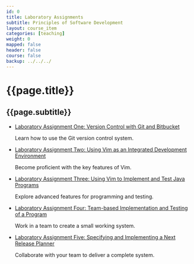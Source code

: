 ```yaml
---
id: 0 
title: Laboratory Assignments 
subtitle: Principles of Software Development 
layout: course_item 
categories: [teaching]
weight: 0
mapped: false
header: false 
course: false 
backup: ../../../
---
```


# {{page.title}}

## {{page.subtitle}}

<ul>

<li><a href="{{site.baseurl}}teaching/cs290F2013/provide/labs/lab1/cs290F2013-lab1.pdf">Laboratory Assignment One: Version Control with Git and Bitbucket</a> <p>Learn how to use the Git version control system.</p>

<li><a href="{{site.baseurl}}teaching/cs290F2013/provide/labs/lab2/cs290F2013-lab2.pdf">Laboratory Assignment Two: Using Vim as an Integrated Development Environment</a> <p>Become proficient with the key features of Vim.</p>

<li><a href="{{site.baseurl}}teaching/cs290F2013/provide/labs/lab3/cs290F2013-lab3.pdf">Laboratory Assignment Three: Using Vim to Implement and Test Java Programs</a> <p>Explore advanced features for programming and testing.</p>

<li><a href="{{site.baseurl}}teaching/cs290F2013/provide/labs/lab4/cs290F2013-lab4.pdf">Laboratory Assignment Four: Team-based Implementation and Testing of a Program</a> <p>Work in a team to create a small working system.</p>

<li><a href="{{site.baseurl}}teaching/cs290F2013/provide/labs/lab5/cs290F2013-lab5.pdf">Laboratory Assignment Five: Specifying and Implementing a Next Release Planner</a> <p>Collaborate with your team to deliver a complete system.</p>

</ul>
